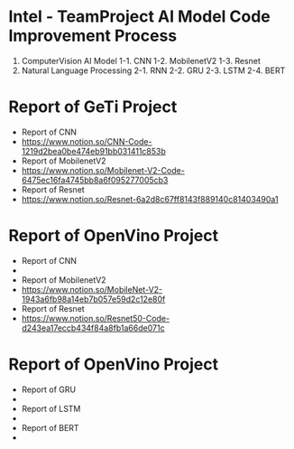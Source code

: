 # Intel - TeamProject AI Model Code Improvement Process
1. ComputerVision AI Model
1-1. CNN
1-2. MobilenetV2
1-3. Resnet
2. Natural Language Processing
2-1. RNN
2-2. GRU
2-3. LSTM
2-4. BERT

# Report of GeTi Project
- Report of CNN
- https://www.notion.so/CNN-Code-1219d2bea0be474eb91bb031411c853b
- Report of MobilenetV2
- https://www.notion.so/Mobilenet-V2-Code-6475ec16fa4745bb8a6f095277005cb3
- Report of Resnet
- https://www.notion.so/Resnet-6a2d8c67ff8143f889140c81403490a1
# Report of OpenVino Project
- Report of CNN
- 
- Report of MobilenetV2
- https://www.notion.so/MobileNet-V2-1943a6fb98a14eb7b057e59d2c12e80f
- Report of Resnet
- https://www.notion.so/Resnet50-Code-d243ea17eccb434f84a8fb1a66de071c
# Report of OpenVino Project
- Report of GRU
- 
- Report of LSTM
- 
- Report of BERT
- 
